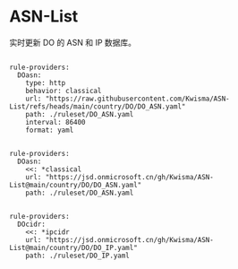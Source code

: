 
# ASN-List

实时更新 DO 的 ASN 和 IP 数据库。

<pre><code class="language-javascript">
rule-providers:
  DOasn:
    type: http
    behavior: classical
    url: "https://raw.githubusercontent.com/Kwisma/ASN-List/refs/heads/main/country/DO/DO_ASN.yaml"
    path: ./ruleset/DO_ASN.yaml
    interval: 86400
    format: yaml
</code></pre>

<pre><code class="language-javascript">
rule-providers:
  DOasn:
    <<: *classical
    url: "https://jsd.onmicrosoft.cn/gh/Kwisma/ASN-List@main/country/DO/DO_ASN.yaml"
    path: ./ruleset/DO_ASN.yaml
</code></pre>

<pre><code class="language-javascript">
rule-providers:
  DOcidr:
    <<: *ipcidr
    url: "https://jsd.onmicrosoft.cn/gh/Kwisma/ASN-List@main/country/DO/DO_IP.yaml"
    path: ./ruleset/DO_IP.yaml
</code></pre>